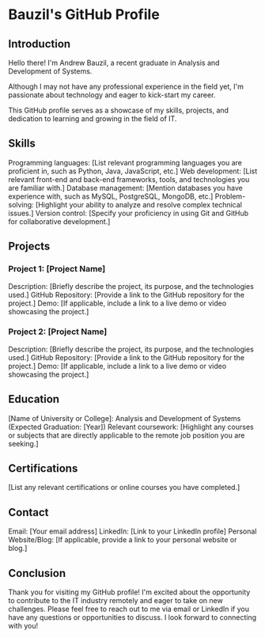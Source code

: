 # Bauzil's GitHub Profile
## Introduction
Hello there! I'm Andrew Bauzil, a recent graduate in Analysis and Development of Systems. 

Although I may not have any professional experience in the field yet, I'm passionate about technology and eager to kick-start my career. 

This GitHub profile serves as a showcase of my skills, projects, and dedication to learning and growing in the field of IT.

## Skills
Programming languages: [List relevant programming languages you are proficient in, such as Python, Java, JavaScript, etc.]
Web development: [List relevant front-end and back-end frameworks, tools, and technologies you are familiar with.]
Database management: [Mention databases you have experience with, such as MySQL, PostgreSQL, MongoDB, etc.]
Problem-solving: [Highlight your ability to analyze and resolve complex technical issues.]
Version control: [Specify your proficiency in using Git and GitHub for collaborative development.]
## Projects
### Project 1: [Project Name]
Description: [Briefly describe the project, its purpose, and the technologies used.]
GitHub Repository: [Provide a link to the GitHub repository for the project.]
Demo: [If applicable, include a link to a live demo or video showcasing the project.]
### Project 2: [Project Name]
Description: [Briefly describe the project, its purpose, and the technologies used.]
GitHub Repository: [Provide a link to the GitHub repository for the project.]
Demo: [If applicable, include a link to a live demo or video showcasing the project.]
## Education
[Name of University or College]: Analysis and Development of Systems (Expected Graduation: [Year])
Relevant coursework: [Highlight any courses or subjects that are directly applicable to the remote job position you are seeking.]
## Certifications
[List any relevant certifications or online courses you have completed.]
## Contact
Email: [Your email address]
LinkedIn: [Link to your LinkedIn profile]
Personal Website/Blog: [If applicable, provide a link to your personal website or blog.]
## Conclusion
Thank you for visiting my GitHub profile! I'm excited about the opportunity to contribute to the IT industry remotely and eager to take on new challenges. Please feel free to reach out to me via email or LinkedIn if you have any questions or opportunities to discuss. I look forward to connecting with you!